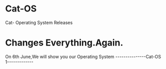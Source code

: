 # Cat-OS
Cat- Operating System Releases
# Changes Everything.Again.
On 6th June,We will show you our Operating System
---------------Cat-OS 1-------------
